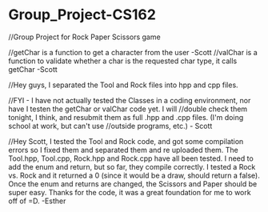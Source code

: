 # Group_Project-CS162

//Group Project for Rock Paper Scissors game

//getChar is a function to get a character from the user -Scott
//valChar is a function to validate whether a char is the requested char type, it calls getChar -Scott

//Hey guys, I separated the Tool and Rock files into hpp and cpp files. 


//FYI - I have not actually tested the Classes in a coding environment, nor have I testen the getChar or valChar code yet. I will //double check them tonight, I think, and resubmit them as full .hpp and .cpp files. (I'm doing school at work, but can't use //outside programs, etc.) - Scott

//Hey Scott, I tested the Tool and Rock code, and got some compilation errors so I fixed them and separated them and re uploaded them. The Tool.hpp, Tool.cpp, Rock.hpp and Rock.cpp have all been tested. I need to add the enum and return, but so far, they compile correctly. I tested a Rock vs. Rock and it returned a 0 (since it would be a draw, should return a false). Once the enum and returns are changed, the Scissors and Paper should be super easy. Thanks for the code, it was a great foundation for me to work off of =D. -Esther
